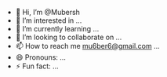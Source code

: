 - 👋 Hi, I’m @Mubersh
- 👀 I’m interested in ...
- 🌱 I’m currently learning ...
- 💞️ I’m looking to collaborate on ...
- 📫 How to reach me mu6ber6@gmail.com ...
- 😄 Pronouns: ...
- ⚡ Fun fact: ...

<!---
Mubersh/Mubersh is a ✨ special ✨ repository because its `README.md` (this file) appears on your GitHub profile.
You can click the Preview link to take a look at your changes.
--->
